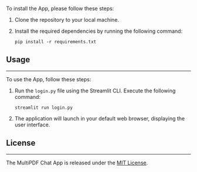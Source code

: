 To install the App, please follow these steps:

1. Clone the repository to your local machine.

2. Install the required dependencies by running the following command:
   ```
   pip install -r requirements.txt
   ```

## Usage
-----
To use the App, follow these steps:

1. Run the `login.py` file using the Streamlit CLI. Execute the following command:
   ```
   streamlit run login.py
   ```

3. The application will launch in your default web browser, displaying the user interface.


## License
-------
The MultiPDF Chat App is released under the [MIT License](https://opensource.org/licenses/MIT).
